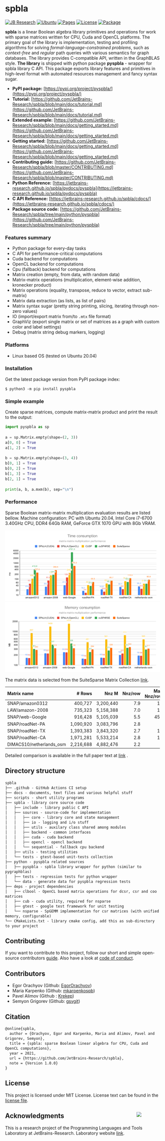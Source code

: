 # spbla

[![JB Research](https://jb.gg/badges/research-flat-square.svg)](https://research.jetbrains.org/)
[![Ubuntu](https://github.com/JetBrains-Research/spbla/actions/workflows/ubuntu.yml/badge.svg?branch=main)](https://github.com/JetBrains-Research/spbla/actions/workflows/ubuntu.yml)
[![Pages](https://github.com/JetBrains-Research/spbla/actions/workflows/docs.yml/badge.svg?branch=main)](https://jetbrains-research.github.io/spbla/)
[![License](https://img.shields.io/badge/license-MIT-orange)](https://github.com/JetBrains-Research/spbla/blob/master/LICENSE)
[![Package](https://img.shields.io/badge/pypi%20package-1.0.0-%233776ab)](https://pypi.org/project/pyspbla/)

**spbla** is a linear Boolean algebra library primitives and operations for work with sparse matrices written for CPU,
Cuda and OpenCL platforms. The primary goal of the library is implementation, testing and profiling algorithms for
solving *formal-language-constrained problems*, such as *context-free*
and *regular* path queries with various semantics for graph databases. The library provides C-compatible API, written in
the GraphBLAS style. **The library** is shipped with python package **pyspbla** - wrapper for spbla library C API. This package exports
library features and primitives in high-level format with automated resources management and fancy syntax sugar.

* **PyPI package:** [https://pypi.org/project/pyspbla/](https://pypi.org/project/pyspbla/)
* **Tutorial:** [https://github.com/JetBrains-Research/spbla/blob/main/docs/tutorial.md](https://github.com/JetBrains-Research/spbla/blob/main/docs/tutorial.md)
* **Extended example:** [https://github.com/JetBrains-Research/spbla/blob/main/docs/getting_started.md](https://github.com/JetBrains-Research/spbla/blob/main/docs/getting_started.md)
* **Getting started:** [https://github.com/JetBrains-Research/spbla/blob/main/docs/getting_started.md](https://github.com/JetBrains-Research/spbla/blob/main/docs/getting_started.md)
* **Contributing guide:** [https://github.com/JetBrains-Research/spbla/blob/master/CONTRIBUTING.md](https://github.com/JetBrains-Research/spbla/blob/master/CONTRIBUTING.md)
* **Python Reference:** [https://jetbrains-research.github.io/spbla/pydocs/pyspbla](https://jetbrains-research.github.io/spbla/pydocs/pyspbla)
* **C API Reference:** [https://jetbrains-research.github.io/spbla/cdocs/](https://jetbrains-research.github.io/spbla/cdocs/)
* **Package source code:** [https://github.com/JetBrains-Research/spbla/tree/main/python/pyspbla](https://github.com/JetBrains-Research/spbla/tree/main/python/pyspbla)

### Features summary

- Python package for every-day tasks
- C API for performance-critical computations
- Cuda backend for computations
- OpenCL backend for computations
- Cpu (fallback) backend for computations
- Matrix creation (empty, from data, with random data)
- Matrix-matrix operations (multiplication, element-wise addition, kronecker product)
- Matrix operations (equality, transpose, reduce to vector, extract sub-matrix)
- Matrix data extraction (as lists, as list of pairs)
- Matrix syntax sugar (pretty string printing, slicing, iterating through non-zero values)
- IO (import/export matrix from/to `.mtx` file format)
- GraphViz (export single matrix or set of matrices as a graph with custom color and label settings)
- Debug (matrix string debug markers, logging)

### Platforms

- Linux based OS (tested on Ubuntu 20.04)


### Installation

Get the latest package version from PyPI package index:

```shell
$ python3 -m pip install pyspbla
```

### Simple example

Create sparse matrices, compute matrix-matrix product and print the result to the output:

```python
import pyspbla as sp

a = sp.Matrix.empty(shape=(2, 3))
a[0, 0] = True
a[1, 2] = True

b = sp.Matrix.empty(shape=(3, 4))
b[0, 1] = True
b[0, 2] = True
b[1, 3] = True
b[2, 1] = True

print(a, b, a.mxm(b), sep="\n")
```

### Performance

Sparse Boolean matrix-matrix multiplication evaluation results are listed bellow. Machine configuration: PC with Ubuntu
20.04, Intel Core i7-6700 3.40GHz CPU, DDR4 64Gb RAM, GeForce GTX 1070 GPU with 8Gb VRAM.

![time](https://github.com/JetBrains-Research/spbla/raw/main/docs/pictures/mxm-perf-time.svg?raw=true&sanitize=true)
![mem](https://github.com/JetBrains-Research/spbla/raw/main/docs/pictures/mxm-perf-mem.svg?raw=true&sanitize=true)

The matrix data is selected from the SuiteSparse Matrix Collection [link](https://sparse.tamu.edu).

| Matrix name                |     # Rows |     Nnz M | Nnz/row | Max Nnz/row |     Nnz M^2 |
|:---------------------------|-----------:|----------:|--------:|------------:|------------:|
| SNAP/amazon0312            |    400,727 | 3,200,440 |     7.9 |          10 |  14,390,544 |
| LAW/amazon-2008            |    735,323 | 5,158,388 |     7.0 |          10 |  25,366,745 |
| SNAP/web-Google            |    916,428 | 5,105,039 |     5.5 |         456 |  29,710,164 |
| SNAP/roadNet-PA            |  1,090,920 | 3,083,796 |     2.8 |           9 |   7,238,920 |
| SNAP/roadNet-TX            |  1,393,383 | 3,843,320 |     2.7 |          12 |   8,903,897 |
| SNAP/roadNet-CA            |  1,971,281 | 5,533,214 |     2.8 |          12 |  12,908,450 |
| DIMACS10/netherlands_osm   |  2,216,688 | 4,882,476 |     2.2 |           7 |   8,755,758 |

Detailed comparison is available in the full paper text at
[link](https://github.com/YaccConstructor/articles/blob/master/2021/GRAPL/Sparse_Boolean_Algebra_on_GPGPU/Sparse_Boolean_Algebra_on_GPGPU.pdf)
.

## Directory structure

```
spbla
├── .github - GitHub Actions CI setup 
├── docs - documents, text files and various helpful stuff
├── scripts - short utility programs 
├── spbla - library core source code
│   ├── include - library public C API 
│   ├── sources - source-code for implementation
│   │   ├── core - library core and state management
│   │   ├── io - logging and i/o stuff
│   │   ├── utils - auxilary class shared among modules
│   │   ├── backend - common interfaces
│   │   ├── cuda - cuda backend
│   │   ├── opencl - opencl backend
│   │   └── sequential - fallback cpu backend
│   ├── utils - testing utilities
│   └── tests - gtest-based unit-tests collection
├── python - pyspbla related sources
│   ├── pyspbla - spbla library wrapper for python (similar to pygraphblas)
│   ├── tests - regression tests for python wrapper
│   └── data - generate data for pyspbla regression tests
├── deps - project dependencies
│   ├── clbool - OpenCL based matrix operations for dcsr, csr and coo matrices
│   ├── cub - cuda utility, required for nsparse
│   ├── gtest - google test framework for unit testing
│   └── nsparse - SpGEMM implementation for csr matrices (with unified memory, configurable)
└── CMakeLists.txt - library cmake config, add this as sub-directory to your project
```

## Contributing

If you want to contribute to this project, follow our short and simple open-source
contributors [guide](./CONTRIBUTING.md). Also have a look at [code of conduct](./CODE_OF_CONDUCT.md).

## Contributors

- Egor Orachyov (Github: [EgorOrachyov](https://github.com/EgorOrachyov))
- Maria Karpenko (Github: [mkarpenkospb](https://github.com/mkarpenkospb))
- Pavel Alimov (Github : [Krekep](https://github.com/Krekep))
- Semyon Grigorev (Github: [gsvgit](https://github.com/gsvgit))

## Citation

```ignorelang
@online{spbla,
  author = {Orachyov, Egor and Karpenko, Maria and Alimov, Pavel and Grigorev, Semyon},
  title = {spbla: sparse Boolean linear algebra for CPU, Cuda and OpenCL computations},
  year = 2021,
  url = {https://github.com/JetBrains-Research/spbla},
  note = {Version 1.0.0}
}
```

## License

This project is licensed under MIT License. License text can be found in the
[license file](https://github.com/JetBrains-Research/spbla/blob/master/LICENSE.md).

## Acknowledgments <img align="right" width="15%" src="https://github.com/JetBrains-Research/spbla/raw/main/docs/pictures/jetbrains-logo.png?raw=true&sanitize=true">

This is a research project of the Programming Languages and Tools Laboratory at JetBrains-Research. Laboratory
website [link](https://research.jetbrains.org/groups/plt_lab/).